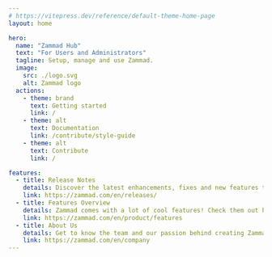 ```yaml
---
# https://vitepress.dev/reference/default-theme-home-page
layout: home

hero:
  name: "Zammad Hub"
  text: "For Users and Administrators"
  tagline: Setup, manage and use Zammad.
  image:
    src: ./logo.svg
    alt: Zammad logo
  actions:
    - theme: brand
      text: Getting started
      link: /
    - theme: alt
      text: Documentation
      link: /contribute/style-guide
    - theme: alt
      text: Contribute
      link: /

features:
  - title: Release Notes
    details: Discover the latest enhancements, fixes and new features to keep your ticketing system running at its best.
    link: https://zammad.com/en/releases/
  - title: Features Overview
    details: Zammad comes with a lot of cool features! Check them out here!
    link: https://zammad.com/en/product/features
  - title: About Us
    details: Get to know the team and our passion behind creating Zammad.
    link: https://zammad.com/en/company
---
```

